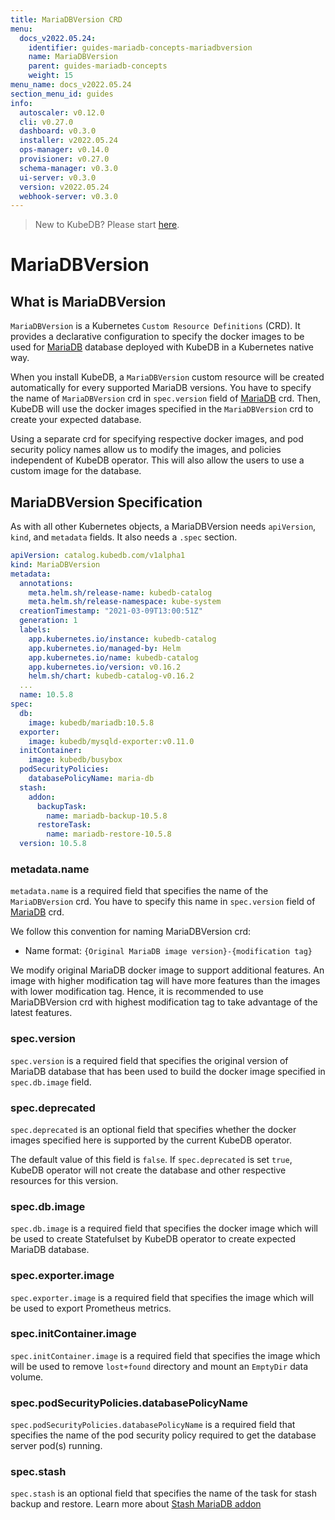 ```yaml
---
title: MariaDBVersion CRD
menu:
  docs_v2022.05.24:
    identifier: guides-mariadb-concepts-mariadbversion
    name: MariaDBVersion
    parent: guides-mariadb-concepts
    weight: 15
menu_name: docs_v2022.05.24
section_menu_id: guides
info:
  autoscaler: v0.12.0
  cli: v0.27.0
  dashboard: v0.3.0
  installer: v2022.05.24
  ops-manager: v0.14.0
  provisioner: v0.27.0
  schema-manager: v0.3.0
  ui-server: v0.3.0
  version: v2022.05.24
  webhook-server: v0.3.0
---
```


> New to KubeDB? Please start [here](/docs/v2022.05.24/README).

# MariaDBVersion

## What is MariaDBVersion

`MariaDBVersion` is a Kubernetes `Custom Resource Definitions` (CRD). It provides a declarative configuration to specify the docker images to be used for [MariaDB](https://www.mariadb.com) database deployed with KubeDB in a Kubernetes native way.

When you install KubeDB, a `MariaDBVersion` custom resource will be created automatically for every supported MariaDB versions. You have to specify the name of `MariaDBVersion` crd in `spec.version` field of [MariaDB](/docs/v2022.05.24/guides/mariadb/concepts/mariadb) crd. Then, KubeDB will use the docker images specified in the `MariaDBVersion` crd to create your expected database.

Using a separate crd for specifying respective docker images, and pod security policy names allow us to modify the images, and policies independent of KubeDB operator.  This will also allow the users to use a custom image for the database.

## MariaDBVersion Specification

As with all other Kubernetes objects, a MariaDBVersion needs `apiVersion`, `kind`, and `metadata` fields. It also needs a `.spec` section.

```yaml
apiVersion: catalog.kubedb.com/v1alpha1
kind: MariaDBVersion
metadata:
  annotations:
    meta.helm.sh/release-name: kubedb-catalog
    meta.helm.sh/release-namespace: kube-system
  creationTimestamp: "2021-03-09T13:00:51Z"
  generation: 1
  labels:
    app.kubernetes.io/instance: kubedb-catalog
    app.kubernetes.io/managed-by: Helm
    app.kubernetes.io/name: kubedb-catalog
    app.kubernetes.io/version: v0.16.2
    helm.sh/chart: kubedb-catalog-v0.16.2
  ...
  name: 10.5.8
spec:
  db:
    image: kubedb/mariadb:10.5.8
  exporter:
    image: kubedb/mysqld-exporter:v0.11.0
  initContainer:
    image: kubedb/busybox
  podSecurityPolicies:
    databasePolicyName: maria-db
  stash:
    addon:
      backupTask:
        name: mariadb-backup-10.5.8
      restoreTask:
        name: mariadb-restore-10.5.8
  version: 10.5.8
```

### metadata.name

`metadata.name` is a required field that specifies the name of the `MariaDBVersion` crd. You have to specify this name in `spec.version` field of [MariaDB](/docs/v2022.05.24/guides/mariadb/concepts/mariadb) crd.

We follow this convention for naming MariaDBVersion crd:

- Name format: `{Original MariaDB image version}-{modification tag}`

We modify original MariaDB docker image to support additional features. An image with higher modification tag will have more features than the images with lower modification tag. Hence, it is recommended to use MariaDBVersion crd with highest modification tag to take advantage of the latest features.

### spec.version

`spec.version` is a required field that specifies the original version of MariaDB database that has been used to build the docker image specified in `spec.db.image` field.

### spec.deprecated

`spec.deprecated` is an optional field that specifies whether the docker images specified here is supported by the current KubeDB operator.

The default value of this field is `false`. If `spec.deprecated` is set `true`, KubeDB operator will not create the database and other respective resources for this version.

### spec.db.image

`spec.db.image` is a required field that specifies the docker image which will be used to create Statefulset by KubeDB operator to create expected MariaDB database.

### spec.exporter.image

`spec.exporter.image` is a required field that specifies the image which will be used to export Prometheus metrics.

### spec.initContainer.image

`spec.initContainer.image` is a required field that specifies the image which will be used to remove `lost+found` directory and mount an `EmptyDir` data volume.

### spec.podSecurityPolicies.databasePolicyName

`spec.podSecurityPolicies.databasePolicyName` is a required field that specifies the name of the pod security policy required to get the database server pod(s) running.

### spec.stash

`spec.stash` is an optional field that specifies the name of the task for stash backup and restore. Learn more about [Stash MariaDB addon](https://stash.run/docs/v2021.03.08/addons/mariadb/)

